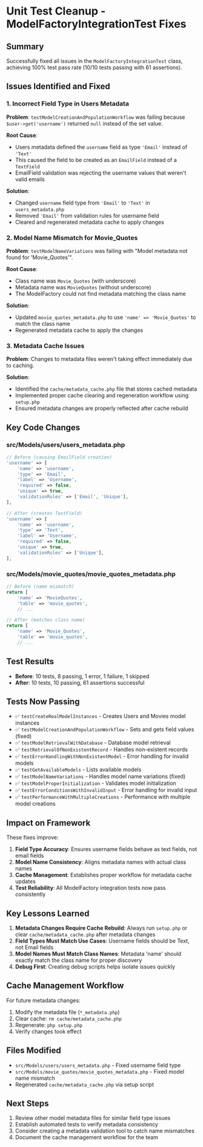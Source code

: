 # Unit Test Cleanup - ModelFactoryIntegrationTest Fixes

## Summary
Successfully fixed all issues in the `ModelFactoryIntegrationTest` class, achieving 100% test pass rate (10/10 tests passing with 61 assertions).

## Issues Identified and Fixed

### 1. Incorrect Field Type in Users Metadata
**Problem**: `testModelCreationAndPopulationWorkflow` was failing because `$user->get('username')` returned `null` instead of the set value.

**Root Cause**: 
- Users metadata defined the `username` field as type `'Email'` instead of `'Text'`
- This caused the field to be created as an `EmailField` instead of a `TextField`
- EmailField validation was rejecting the username values that weren't valid emails

**Solution**:
- Changed `username` field type from `'Email'` to `'Text'` in `users_metadata.php`
- Removed `'Email'` from validation rules for username field
- Cleared and regenerated metadata cache to apply changes

### 2. Model Name Mismatch for Movie_Quotes
**Problem**: `testModelNameVariations` was failing with "Model metadata not found for 'Movie_Quotes'".

**Root Cause**:
- Class name was `Movie_Quotes` (with underscore)
- Metadata name was `MovieQuotes` (without underscore)
- The ModelFactory could not find metadata matching the class name

**Solution**:
- Updated `movie_quotes_metadata.php` to use `'name' => 'Movie_Quotes'` to match the class name
- Regenerated metadata cache to apply the changes

### 3. Metadata Cache Issues
**Problem**: Changes to metadata files weren't taking effect immediately due to caching.

**Solution**:
- Identified the `cache/metadata_cache.php` file that stores cached metadata
- Implemented proper cache clearing and regeneration workflow using `setup.php`
- Ensured metadata changes are properly reflected after cache rebuild

## Key Code Changes

### src/Models/users/users_metadata.php
```php
// Before (causing EmailField creation)
'username' => [
    'name' => 'username',
    'type' => 'Email',
    'label' => 'Username',
    'required' => false,
    'unique' => true,
    'validationRules' => ['Email', 'Unique'],
],

// After (creates TextField)
'username' => [
    'name' => 'username',
    'type' => 'Text',
    'label' => 'Username',
    'required' => false,
    'unique' => true,
    'validationRules' => ['Unique'],
],
```

### src/Models/movie_quotes/movie_quotes_metadata.php
```php
// Before (name mismatch)
return [
    'name' => 'MovieQuotes',
    'table' => 'movie_quotes',
    // ...

// After (matches class name)
return [
    'name' => 'Movie_Quotes',
    'table' => 'movie_quotes',
    // ...
```

## Test Results
- **Before**: 10 tests, 8 passing, 1 error, 1 failure, 1 skipped
- **After**: 10 tests, 10 passing, 61 assertions successful

## Tests Now Passing
- ✅ `testCreateRealModelInstances` - Creates Users and Movies model instances
- ✅ `testModelCreationAndPopulationWorkflow` - Sets and gets field values (fixed)
- ✅ `testModelRetrievalWithDatabase` - Database model retrieval
- ✅ `testRetrievalOfNonExistentRecord` - Handles non-existent records
- ✅ `testErrorHandlingWithNonExistentModel` - Error handling for invalid models
- ✅ `testGetAvailableModels` - Lists available models
- ✅ `testModelNameVariations` - Handles model name variations (fixed)
- ✅ `testModelProperInitialization` - Validates model initialization
- ✅ `testErrorConditionsWithInvalidInput` - Error handling for invalid input
- ✅ `testPerformanceWithMultipleCreations` - Performance with multiple model creations

## Impact on Framework
These fixes improve:
1. **Field Type Accuracy**: Ensures username fields behave as text fields, not email fields
2. **Model Name Consistency**: Aligns metadata names with actual class names
3. **Cache Management**: Establishes proper workflow for metadata cache updates
4. **Test Reliability**: All ModelFactory integration tests now pass consistently

## Key Lessons Learned
1. **Metadata Changes Require Cache Rebuild**: Always run `setup.php` or clear `cache/metadata_cache.php` after metadata changes
2. **Field Types Must Match Use Cases**: Username fields should be Text, not Email fields
3. **Model Names Must Match Class Names**: Metadata 'name' should exactly match the class name for proper discovery
4. **Debug First**: Creating debug scripts helps isolate issues quickly

## Cache Management Workflow
For future metadata changes:
1. Modify the metadata file (`*_metadata.php`)
2. Clear cache: `rm cache/metadata_cache.php`
3. Regenerate: `php setup.php`
4. Verify changes took effect

## Files Modified
- `src/Models/users/users_metadata.php` - Fixed username field type
- `src/Models/movie_quotes/movie_quotes_metadata.php` - Fixed model name mismatch
- Regenerated `cache/metadata_cache.php` via setup script

## Next Steps
1. Review other model metadata files for similar field type issues
2. Establish automated tests to verify metadata consistency
3. Consider creating a metadata validation tool to catch name mismatches
4. Document the cache management workflow for the team
